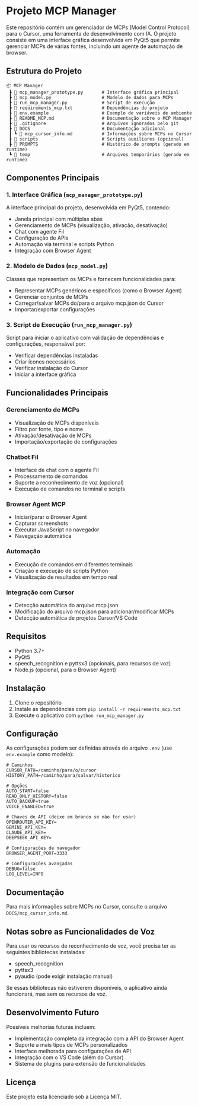 # Projeto MCP Manager

Este repositório contém um gerenciador de MCPs (Model Control Protocol) para o Cursor, uma ferramenta de desenvolvimento com IA. O projeto consiste em uma interface gráfica desenvolvida em PyQt5 que permite gerenciar MCPs de várias fontes, incluindo um agente de automação de browser.

## Estrutura do Projeto

```
📦 MCP Manager
 ┣ 📜 mcp_manager_prototype.py       # Interface gráfica principal
 ┣ 📜 mcp_model.py                   # Modelo de dados para MCPs
 ┣ 📜 run_mcp_manager.py             # Script de execução
 ┣ 📜 requirements_mcp.txt           # Dependências do projeto
 ┣ 📜 env.example                    # Exemplo de variáveis de ambiente
 ┣ 📜 README_MCP.md                  # Documentação sobre o MCP Manager
 ┣ 📜 .gitignore                     # Arquivos ignorados pelo git
 ┣ 📂 DOCS                           # Documentação adicional
 ┃ ┗ 📜 mcp_cursor_info.md           # Informações sobre MCPs no Cursor
 ┣ 📂 scripts                        # Scripts auxiliares (opcional)
 ┣ 📂 PROMPTS                        # Histórico de prompts (gerado em runtime)
 ┗ 📂 temp                           # Arquivos temporários (gerado em runtime)
```

## Componentes Principais

### 1. Interface Gráfica (`mcp_manager_prototype.py`)

A interface principal do projeto, desenvolvida em PyQt5, contendo:
- Janela principal com múltiplas abas
- Gerenciamento de MCPs (visualização, ativação, desativação)
- Chat com agente Fil
- Configuração de APIs
- Automação via terminal e scripts Python
- Integração com Browser Agent

### 2. Modelo de Dados (`mcp_model.py`)

Classes que representam os MCPs e fornecem funcionalidades para:
- Representar MCPs genéricos e específicos (como o Browser Agent)
- Gerenciar conjuntos de MCPs
- Carregar/salvar MCPs do/para o arquivo mcp.json do Cursor
- Importar/exportar configurações

### 3. Script de Execução (`run_mcp_manager.py`)

Script para iniciar o aplicativo com validação de dependências e configurações, responsável por:
- Verificar dependências instaladas
- Criar ícones necessários
- Verificar instalação do Cursor
- Iniciar a interface gráfica

## Funcionalidades Principais

### Gerenciamento de MCPs

- Visualização de MCPs disponíveis
- Filtro por fonte, tipo e nome
- Ativação/desativação de MCPs
- Importação/exportação de configurações

### Chatbot Fil

- Interface de chat com o agente Fil
- Processamento de comandos
- Suporte a reconhecimento de voz (opcional)
- Execução de comandos no terminal e scripts

### Browser Agent MCP

- Iniciar/parar o Browser Agent
- Capturar screenshots
- Executar JavaScript no navegador
- Navegação automática

### Automação

- Execução de comandos em diferentes terminais
- Criação e execução de scripts Python
- Visualização de resultados em tempo real

### Integração com Cursor

- Detecção automática do arquivo mcp.json
- Modificação do arquivo mcp.json para adicionar/modificar MCPs
- Detecção automática de projetos Cursor/VS Code

## Requisitos

- Python 3.7+
- PyQt5
- speech_recognition e pyttsx3 (opcionais, para recursos de voz)
- Node.js (opcional, para o Browser Agent)

## Instalação

1. Clone o repositório
2. Instale as dependências com `pip install -r requirements_mcp.txt`
3. Execute o aplicativo com `python run_mcp_manager.py`

## Configuração

As configurações podem ser definidas através do arquivo `.env` (use `env.example` como modelo):

```
# Caminhos
CURSOR_PATH=/caminho/para/o/cursor
HISTORY_PATH=/caminho/para/salvar/historico

# Opções
AUTO_START=false
READ_ONLY_HISTORY=false
AUTO_BACKUP=true
VOICE_ENABLED=true

# Chaves de API (deixe em branco se não for usar)
OPENROUTER_API_KEY=
GEMINI_API_KEY=
CLAUDE_API_KEY=
DEEPSEEK_API_KEY=

# Configurações de navegador
BROWSER_AGENT_PORT=3333

# Configurações avançadas
DEBUG=false
LOG_LEVEL=INFO
```

## Documentação

Para mais informações sobre MCPs no Cursor, consulte o arquivo `DOCS/mcp_cursor_info.md`.

## Notas sobre as Funcionalidades de Voz

Para usar os recursos de reconhecimento de voz, você precisa ter as seguintes bibliotecas instaladas:
- speech_recognition
- pyttsx3
- pyaudio (pode exigir instalação manual)

Se essas bibliotecas não estiverem disponíveis, o aplicativo ainda funcionará, mas sem os recursos de voz.

## Desenvolvimento Futuro

Possíveis melhorias futuras incluem:
- Implementação completa da integração com a API do Browser Agent
- Suporte a mais tipos de MCPs personalizados
- Interface melhorada para configurações de API
- Integração com o VS Code (além do Cursor)
- Sistema de plugins para extensão de funcionalidades

## Licença

Este projeto está licenciado sob a Licença MIT. 